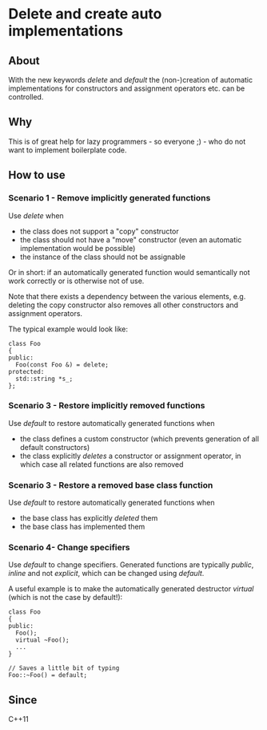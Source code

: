 # Delete and create auto implementations

## About
With the new keywords _delete_ and _default_ the (non-)creation of automatic implementations for
constructors and assignment operators etc. can be controlled.

## Why
This is of great help for lazy programmers - so everyone ;) - who do not want to implement boilerplate
code.

## How to use

### Scenario 1 - Remove implicitly generated functions
Use _delete_ when

- the class does not support a "copy" constructor
- the class should not have a "move" constructor (even an automatic implementation would be possible)
- the instance of the class should not be assignable

Or in short: if an automatically generated function would semantically not work correctly or is otherwise
not of use.

Note that there exists a dependency between the various elements, e.g. deleting the copy constructor also
removes all other constructors and assignment operators.

The typical example would look like:

```
class Foo
{
public:
  Foo(const Foo &) = delete;
protected:
  std::string *s_;
};
```

### Scenario 3 - Restore implicitly removed functions
Use _default_ to restore automatically generated functions when

- the class defines a custom constructor (which prevents generation of all default constructors)
- the class explicitly _deletes_ a constructor or assignment operator, in which case all related functions are also removed

### Scenario 3 - Restore a removed base class function
Use _default_ to restore automatically generated functions when

- the base class has explicitly _deleted_ them
- the base class has implemented them

### Scenario 4- Change specifiers
Use _default_ to change specifiers. Generated functions are typically _public_, _inline_ and not _explicit_, which can be changed
using _default_.

A useful example is to make the automatically generated destructor _virtual_ (which is not the case by default!):

```
class Foo
{
public:
  Foo();
  virtual ~Foo();
  ...
}

// Saves a little bit of typing
Foo::~Foo() = default;
```


## Since
C++11
